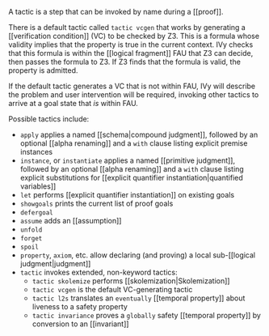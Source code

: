 A tactic is a step that can be invoked by name during a [[proof]].

There is a default tactic called `tactic vcgen` that works by generating a [[verification condition]] (VC) to be checked by Z3. This is a formula whose validity implies that the property is true in the current context. IVy checks that this formula is within the [[logical fragment]] FAU that Z3 can decide, then passes the formula to Z3. If Z3 finds that the formula is valid, the property is admitted.

If the default tactic generates a VC that is not within FAU, IVy will describe the problem and user intervention will be required, invoking other tactics to arrive at a goal state that *is* within FAU.

Possible tactics include:
  - `apply` applies a named [[schema|compound judgment]], followed by an optional [[alpha renaming]] and a `with` clause listing explicit premise instances
  -  `instance`, or `instantiate` applies a named [[primitive judgment]], followed by an optional [[alpha renaming]] and a `with` clause listing explicit substitutions for [[explicit quantifier instantiation|quantified variables]]
  - `let` performs [[explicit quantifier instantiation]] on existing goals
  - `showgoals` prints the current list of proof goals
  - `defergoal`
  - `assume` adds an [[assumption]]
  - `unfold`
  - `forget`
  - `spoil`
  - `property`, `axiom`, etc. allow declaring (and proving) a local sub-[[logical judgment|judgment]]
  - `tactic` invokes extended, non-keyword tactics:
    - `tactic skolemize` performs [[skolemization|Skolemization]]
    - `tactic vcgen` is the default VC-generating tactic
    - `tactic l2s` translates an `eventually` [[temporal property]] about liveness to a safety property
    - `tactic invariance` proves a `globally` safety [[temporal property]] by conversion to an [[invariant]]
